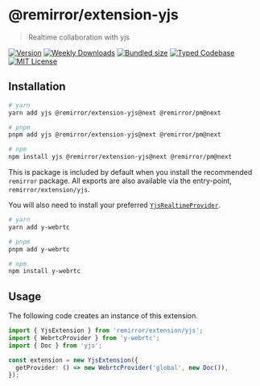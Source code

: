 # @remirror/extension-yjs

> Realtime collaboration with yjs

[![Version][version]][npm] [![Weekly Downloads][downloads-badge]][npm] [![Bundled size][size-badge]][size] [![Typed Codebase][typescript]](#) [![MIT License][license]](#)

[version]: https://flat.badgen.net/npm/v/@remirror/extension-yjs/next
[npm]: https://npmjs.com/package/@remirror/extension-yjs/v/next
[license]: https://flat.badgen.net/badge/license/MIT/purple
[size]: https://bundlephobia.com/result?p=@remirror/extension-yjs@next
[size-badge]: https://flat.badgen.net/bundlephobia/minzip/@remirror/extension-yjs@next
[typescript]: https://flat.badgen.net/badge/icon/TypeScript?icon=typescript&label
[downloads-badge]: https://badgen.net/npm/dw/@remirror/extension-yjs/red?icon=npm

## Installation

```bash
# yarn
yarn add yjs @remirror/extension-yjs@next @remirror/pm@next

# pnpm
pnpm add yjs @remirror/extension-yjs@next @remirror/pm@next

# npm
npm install yjs @remirror/extension-yjs@next @remirror/pm@next
```

This is package is included by default when you install the recommended `remirror` package. All exports are also available via the entry-point, `remirror/extension/yjs`.

You will also need to install your preferred [`YjsRealtimeProvider`](https://github.com/yjs/yjs#providers).

```bash
# yarn
yarn add y-webrtc

# pnpm
pnpm add y-webrtc

# npm
npm install y-webrtc
```

## Usage

The following code creates an instance of this extension.

```ts
import { YjsExtension } from 'remirror/extension/yjs';
import { WebrtcProvider } from 'y-webrtc';
import { Doc } from 'yjs';

const extension = new YjsExtension({
  getProvider: () => new WebrtcProvider('global', new Doc()),
});
```
